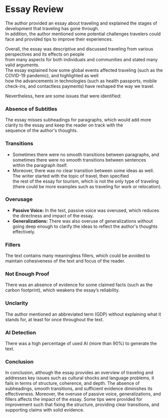 # Essay Review

The author provided an essay about traveling and explained the stages of development that traveling has gone through.  
In addition, the author mentioned some potential challenges travelers could face and provided tips to improve their experiences.  

Overall, the essay was descriptive and discussed traveling from various perspectives and its effects on people  
from many aspects for both individuals and communities and stated many valid arguments.  
The essay explained how some global events affected traveling (such as the COVID-19 pandemic), and highlighted as well  
how the advancements in technologies (such as health passports, mobile check-ins, and contactless payments) have reshaped the way we travel.  

Nevertheless, here are some issues that were identified:  

### Absence of Subtitles  
The essay misses subheadings for paragraphs, which would add more clarity to the essay and keep the reader on track with the  
sequence of the author's thoughts.  

### Transitions  
- Sometimes there were no smooth transitions between paragraphs, and sometimes there were no smooth transitions between sentences  
  within the paragraph itself.  
- Moreover, there was no clear transition between some ideas as well. The writer started with the topic of travel, then specified  
  the rest of the essay for tourism, which is not the only type of traveling (there could be more examples such as traveling for work or relocation).  

### Overusage  
- **Passive Voice:** In the text, passive voice was overused, which reduces the directness and impact of the essay.
- **Generalizations:** There was also overuse of generalizations without going deep enough to clarify the ideas to reflect the author's thoughts effectively.

### Fillers  
The text contains many meaningless fillers, which could be avoided to maintain cohesiveness of the text and focus of the reader.  

### Not Enough Proof
There was an absence of evidence for some claimed facts (such as the carbon footprint), which weakens the essay’s reliability.  

### Unclarity  
The author mentioned an abbreviated term (GDP) without explaining what it stands for, at least for once throughout the text.

### AI Detection  
There was a high percentage of used AI (more than 90%) to generate the text.


### Conclusion  
In conclusion, although the essay provides an overview of traveling and addresses key issues such as cultural shocks and language problems, it fails in terms of structure, coherence, and depth. The absence of subheadings, smooth transitions, and sufficient evidence diminishes its effectiveness. Moreover, the overuse of passive voice, generalizations, and fillers affects the impact of the essay. Some tips were provided for improvement such that fixing the structure, providing clear transitions, and supporting claims with solid evidence.

